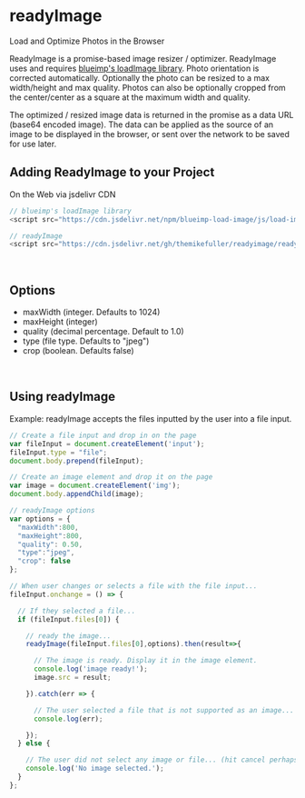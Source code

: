# readyImage
Load and Optimize Photos in the Browser

ReadyImage is a promise-based image resizer / optimizer. ReadyImage uses and requires <a href="https://github.com/blueimp/">blueimp's loadImage library</a>. Photo orientation is corrected automatically. Optionally the photo can be resized to a max width/height and max quality. Photos can also be optionally cropped from the center/center as a square at the maximum width and quality.

The optimized / resized image data is returned in the promise as a data URL (base64 encoded image). The data can be applied as the source of an image to be displayed in the browser, or sent over the network to be saved for use later.


## Adding ReadyImage to your Project

On the Web via jsdelivr CDN
```javascript
// blueimp's loadImage library
<script src="https://cdn.jsdelivr.net/npm/blueimp-load-image/js/load-image.all.min.js">

// readyImage
<script src="https://cdn.jsdelivr.net/gh/themikefuller/readyimage/readyimage.js">
```


<br/>

## Options

 - maxWidth (integer. Defaults to 1024)
 - maxHeight (integer)
 - quality (decimal percentage. Default to 1.0)
 - type (file type. Defaults to "jpeg")
 - crop (boolean. Defaults false)


<br/>

## Using readyImage

Example: readyImage accepts the files inputted by the user into a file input.

```javascript
// Create a file input and drop in on the page
var fileInput = document.createElement('input');
fileInput.type = "file";
document.body.prepend(fileInput);

// Create an image element and drop it on the page
var image = document.createElement('img');
document.body.appendChild(image);

// readyImage options
var options = {
  "maxWidth":800,
  "maxHeight":800,
  "quality": 0.50,
  "type":"jpeg",
  "crop": false
};

// When user changes or selects a file with the file input...
fileInput.onchange = () => {

  // If they selected a file...
  if (fileInput.files[0]) {

    // ready the image...
    readyImage(fileInput.files[0],options).then(result=>{

      // The image is ready. Display it in the image element.
      console.log('image ready!');
      image.src = result;

    }).catch(err => {

      // The user selected a file that is not supported as an image...
      console.log(err);

    });
  } else {

    // The user did not select any image or file... (hit cancel perhaps...)
    console.log('No image selected.');
  }
};
```
